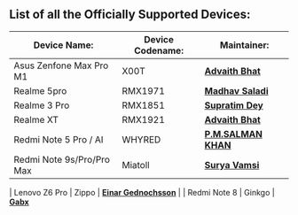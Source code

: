List of all the Officially Supported Devices:
---------------------------------------------

|         Device Name:          | Device Codename: |                 Maintainer:                     |
|-------------------------------|------------------|-------------------------------------------------|
|     Asus Zenfone Max Pro M1   |      X00T        | [**Advaith Bhat**](https://t.me/advaithbhat)    |
|     Realme 5pro               |    RMX1971       | [**Madhav Saladi**](https://t.me/BabluS)        |
|     Realme 3 Pro              |    RMX1851       | [**Supratim Dey**](https://t.me/supratimdey)    |
|     Realme XT                 |    RMX1921       | [**Advaith Bhat**](https://t.me/advaithbhat)    |
|     Redmi Note 5 Pro / AI     |    WHYRED        | [**P.M.SALMAN KHAN**](https://t.me/SALMAN_IS_HERE)    |
|     Redmi Note 9s/Pro/Pro Max |    Miatoll       | [**Surya Vamsi**](https://t.me/Surya580)        | 

|     Lenovo Z6 Pro             |    Zippo         | [**Einar Gednochsson**](https://t.me/kanstmablason)    |
|     Redmi Note 8              |    Ginkgo        | [**Gabx**](t.me/https://Gabx_.i)
